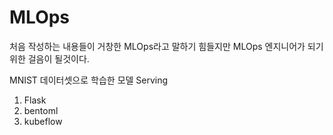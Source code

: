 # MLOps

처음 작성하는 내용들이 거창한 MLOps라고 말하기 힘들지만 MLOps 엔지니어가 되기위한 걸음이 될것이다.



MNIST 데이터셋으로 학습한 모델 Serving 

1. Flask
2. bentoml
3. kubeflow




